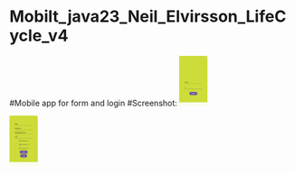 # Mobilt_java23_Neil_Elvirsson_LifeCycle_v4

#Mobile app for form and login
#Screenshot: 
<img 
  src="Screenshot_20240905_164034.png" 
  alt="login page" 
  title="loginpage"
  style="display: inline-block; margin: 0 auto; max-width: 50px">

  <img 
  src="  Screenshot_20240905_164309.png" 
  alt="register page" 
  title="register page"
  style="display: inline-block; margin: 0 auto; max-width: 50px">


